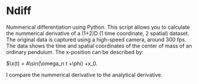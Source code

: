 # Ndiff
Nummerical differentiation using Python. This script allows you to calculate the nummerical derivative of a (1+2)D (1 time coordinate, 2 spatial) dataset. The original data is captured using a high-speed camera, around 300 fps. The data shows the time and spatial coordinates of the center of mass of an ordinary pendulum. The x-position can be described by:

$\x(t) = A\sin(\omega_n t +\phi) +x_0.

I compare the nummerical derivative to the analytical derivative.

